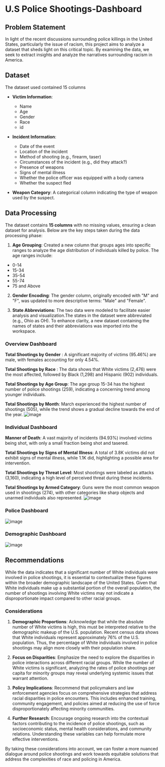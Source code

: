 # U.S Police Shootings-Dashboard

## Problem Statement
In light of the recent discussions surrounding police killings in the United States, particularly the issue of racism, this project aims to analyze a dataset that sheds light on this critical topic. By examining the data, we seek to extract insights and analyze the narratives surrounding racism in America.

## Dataset
The dataset used contained 15 columns
- **Victim Information**:
  - Name
  - Age
  - Gender
  - Race
  - id

- **Incident Information**:
  - Date of the event
  - Location of the incident
  - Method of shooting (e.g., firearm, taser)
  - Circumstances of the incident (e.g., did they attack?)
  - Presence of weapons
  - Signs of mental illness
  - Whether the police officer was equipped with a body camera
  - Whether the suspect fled

- **Weapon Category**: A categorical column indicating the type of weapon used by the suspect.


## Data Processing

The dataset contains **15 columns** with no missing values, ensuring a clean dataset for analysis. Below are the key steps taken during the data processing phase:

1. **Age Grouping**: 
Created a new column that groups ages into specific ranges to analyze the age distribution of individuals killed by police. The age ranges include:
- 0-14
- 15-34
- 35-54
- 55-74
- 75 and Above

2. **Gender Encoding**: 
The gender column, originally encoded with "M" and "F", was updated to more descriptive terms: "Male" and "Female".

3. **State Abbreviations**: 
The two data were modeled to facilitate easier analysis and visualization.The states in the dataset were abbreviated (e.g., Ohio as OH). To enhance clarity, a new dataset containing the names of states and their abbreviations was imported into the workspace.

### Overview Dashboard
**Total Shootings by Gender** : A significant majority of victims (95.46%) are male, with females accounting for only 4.54%.

**Total Shootings by Race** : The data shows that White victims (2,476) were the most affected, followed by Black (1,298) and Hispanic (902) individuals.

**Total Shootings by Age Group**: The age group 15-34 has the highest number of police shootings (259), indicating a concerning trend among younger individuals.

**Total Shootings by Month**: March experienced the highest number of shootings (505), while the trend shows a gradual decline towards the end of the year.
![image](https://github.com/user-attachments/assets/14d89ec6-65f1-4fe7-992f-cd1946cc58ac)


### Individual Dashboard
**Manner of Death**: A vast majority of incidents (94.93%) involved victims being shot, with only a small fraction being shot and tasered.

**Total Shootings by Signs of Mental Illness**: A total of 3.8K victims did not exhibit signs of mental illness, while 1.1K did, highlighting a possible area for intervention.

**Total Shootings by Threat Level**: Most shootings were labeled as attacks (3,160), indicating a high level of perceived threat during these incidents.

**Total Shootings by Armed Category**: Guns were the most common weapon used in shootings (274), with other categories like sharp objects and unarmed individuals also represented.
![image](https://github.com/user-attachments/assets/ad7f576a-b491-4c58-ad01-b4da4aabe992)


### Police Dashboard
![image](https://github.com/user-attachments/assets/da34fb5c-4177-477e-b091-5cd0b48e2996)


### Demographic Dashboard
![image](https://github.com/user-attachments/assets/e0528655-86b4-4cf4-b77e-3db6dd319cf1)


## Recommendations

While the data indicates that a significant number of White individuals were involved in police shootings, it is essential to contextualize these figures within the broader demographic landscape of the United States. Given that White individuals make up a substantial portion of the overall population, the number of shootings involving White victims may not indicate a disproportionate impact compared to other racial groups.

### Considerations

1. **Demographic Proportions**: 
Acknowledge that while the absolute number of White victims is high, this must be interpreted relative to the demographic makeup of the U.S. population. Recent census data shows that White individuals represent approximately 76% of the U.S. population. Thus, the percentage of White individuals involved in police shootings may align more closely with their population share.

2. **Focus on Disparities**: 
Emphasize the need to explore the disparities in police interactions across different racial groups. While the number of White victims is significant, analyzing the rates of police shootings per capita for minority groups may reveal underlying systemic issues that warrant attention.

3. **Policy Implications**: 
Recommend that policymakers and law enforcement agencies focus on comprehensive strategies that address racial disparities in police encounters. This includes enhanced training, community engagement, and policies aimed at reducing the use of force disproportionately affecting minority communities.

4. **Further Research**: 
Encourage ongoing research into the contextual factors contributing to the incidence of police shootings, such as socioeconomic status, mental health considerations, and community relations. Understanding these variables can help formulate more effective interventions.

By taking these considerations into account, we can foster a more nuanced dialogue around police shootings and work towards equitable solutions that address the complexities of race and policing in America.
